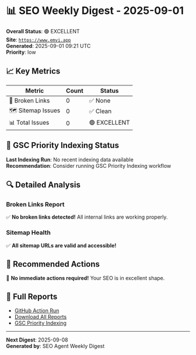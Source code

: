 # 📊 SEO Weekly Digest - 2025-09-01

**Overall Status**: 🟢 EXCELLENT  
**Site**: [`https://www.emvi.app`](https://www.emvi.app)  
**Generated**: 2025-09-01 09:21 UTC  
**Priority**: low

## 📈 Key Metrics

| Metric | Count | Status |
|--------|-------|--------|
| 🔗 Broken Links | 0 | ✅ None |
| 🗺️ Sitemap Issues | 0 | ✅ Clean |
| 📊 Total Issues | 0 | 🟢 EXCELLENT |

## 🚀 GSC Priority Indexing Status

**Last Indexing Run**: No recent indexing data available  
**Recommendation**: Consider running GSC Priority Indexing workflow


## 🔍 Detailed Analysis

### Broken Links Report
✅ **No broken links detected!** All internal links are working properly.

### Sitemap Health
✅ **All sitemap URLs are valid and accessible!**

## 🎯 Recommended Actions

🎉 **No immediate actions required!** Your SEO is in excellent shape.

## 📁 Full Reports

- [GitHub Action Run](https://github.com/Michaelhumble/emviapp-final/actions/runs/17373317968)
- [Download All Reports](https://github.com/Michaelhumble/emviapp-final/actions/runs/17373317968)
- [GSC Priority Indexing](https://github.com/Michaelhumble/emviapp-final/actions/workflows/gsc-priority-indexing.yml)

---

**Next Digest**: 2025-09-08  
**Generated by**: SEO Agent Weekly Digest
